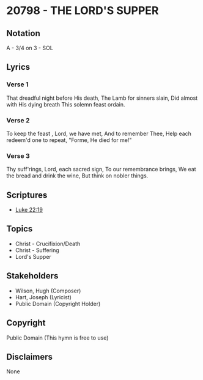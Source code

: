 # 20798 - THE LORD'S SUPPER

## Notation

A - 3/4 on 3 - SOL

## Lyrics

### Verse 1

That dreadful night before His death, The Lamb for sinners slain, Did almost with His dying breath This solemn feast ordain.

### Verse 2

To keep the feast , Lord, we have met, And to remember Thee, Help each redeem'd one to repeat, "Forme, He died for me!"

### Verse 3

Thy suff'rings, Lord, each sacred sign, To our remembrance brings, We eat the bread and drink the wine, But think on nobler things.


## Scriptures

- [Luke 22:19](https://www.biblegateway.com/passage/?search=Luke%2022%3A19)

## Topics

- Christ - Crucifixion/Death
- Christ - Suffering
- Lord's Supper

## Stakeholders

- Wilson, Hugh (Composer)
- Hart, Joseph (Lyricist)
- Public Domain (Copyright Holder)

## Copyright

Public Domain
(This hymn is free to use)

## Disclaimers

None

